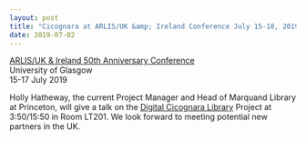 ```yaml
---
layout: post
title: "Cicognara at ARLIS/UK &amp; Ireland Conference July 15-18, 2019"
date: 2019-07-02
---
```

[ARLIS/UK & Ireland 50th Anniversary Conference](https://www.arlisglasgow2019.com/)  
University of Glasgow  
15-17 July 2019

Holly Hatheway, the current Project Manager and Head of Marquand Library at Princeton, will give a
talk on the [Digital Cicognara Library](https://cicognara.org/) Project at 3:50/15:50 in Room LT201.
We look forward to meeting potential new partners in the UK. 
